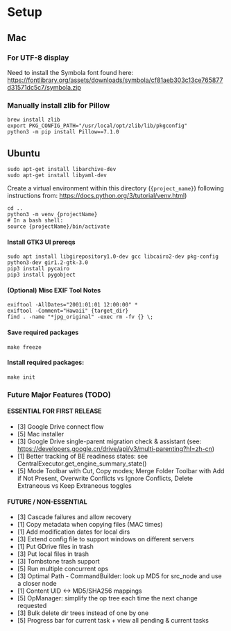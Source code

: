 
# Setup

## Mac
### For UTF-8 display
Need to install the Symbola font found here:
https://fontlibrary.org/assets/downloads/symbola/cf81aeb303c13ce765877d31571dc5c7/symbola.zip
### Manually install zlib for Pillow
    brew install zlib
    export PKG_CONFIG_PATH="/usr/local/opt/zlib/lib/pkgconfig"
    python3 -m pip install Pillow==7.1.0

## Ubuntu
    sudo apt-get install libarchive-dev  
    sudo apt-get install libyaml-dev

Create a virtual environment within this directory (`{project_name}`)  following instructions from: https://docs.python.org/3/tutorial/venv.html)  

    cd ..
    python3 -m venv {projectName}
    # In a bash shell:
    source {projectName}/bin/activate

#### Install GTK3 UI prereqs
    sudo apt install libgirepository1.0-dev gcc libcairo2-dev pkg-config python3-dev gir1.2-gtk-3.0
    pip3 install pycairo
    pip3 install pygobject

#### (Optional) Misc EXIF Tool Notes
    exiftool -AllDates="2001:01:01 12:00:00" *
    exiftool -Comment="Hawaii" {target_dir}
    find . -name "*jpg_original" -exec rm -fv {} \;

#### Save required packages
    make freeze

#### Install required packages:
    make init

### Future Major Features (TODO)

#### ESSENTIAL FOR FIRST RELEASE
* [3] Google Drive connect flow
* [5] Mac installer
* [3] Google Drive single-parent migration check & assistant (see: https://developers.google.cn/drive/api/v3/multi-parenting?hl=zh-cn)
* [1] Better tracking of BE readiness states: see CentralExecutor.get_engine_summary_state()
* [5] Mode Toolbar with Cut, Copy modes; Merge Folder Toolbar with Add if Not Present, Overwrite Conflicts vs Ignore Conflicts, Delete Extraneous vs Keep Extraneous toggles
  
#### FUTURE / NON-ESSENTIAL
* [3] Cascade failures and allow recovery
* [1] Copy metadata when copying files (MAC times)
* [1] Add modification dates for local dirs
* [3] Extend config file to support windows on different servers
* [1] Put GDrive files in trash
* [3] Put local files in trash
* [3] Tombstone trash support
* [5] Run multiple concurrent ops
* [3] Optimal Path - CommandBuilder: look up MD5 for src_node and use a closer node
* [1] Content UID <-> MD5/SHA256 mappings
* [5] OpManager: simplify the op tree each time the next change requested
* [3] Bulk delete dir trees instead of one by one
* [5] Progress bar for current task + view all pending & current tasks
